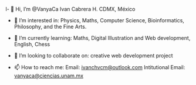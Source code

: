l- 👋 Hi, I’m @VanyaCa Ivan Cabrera H. CDMX, México

- 👀 I’m interested in: Physics, Maths, Computer Science, Bioinformatics, Philosophy, and the Fine Arts.

- 🌱 I’m currently learning: Maths, Digital Illustration and Web development, English, Chess

- 💞️ I’m looking to collaborate on: creative web development project

- 📫 How to reach me:
Email: ivanchvcm@outlook.com
Intitutional Email: vanyaca@ciencias.unam.mx


<!---
VanyaCa/VanyaCa is a ✨ special ✨ repository because its `README.md` (this file) appears on your GitHub profile.
You can click the Preview link to take a look at your changes.
--->
